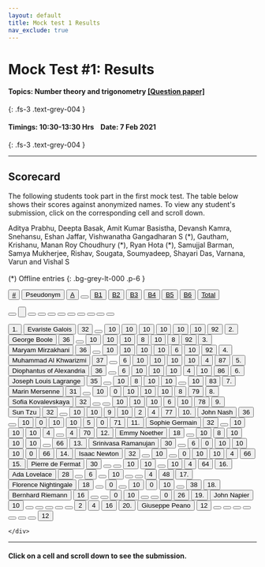 ```yaml
---
layout: default
title: Mock test 1 Results
nav_exclude: true
---
```



#  Mock Test #1: Results

#### Topics: Number theory and trigonometry [[Question paper]](/docs/mock_test/001_feb_7_nt_trig)
{: .fs-3 .text-grey-004 }

#### Timings: 10:30-13:30 Hrs &nbsp;&nbsp;  Date: 7 Feb 2021
{: .fs-3 .text-grey-004 }

---



## Scorecard


The following students took part in the first mock test. The table below shows their scores against anonymized names. To view any
student's submission, click on the corresponding cell and scroll down.


Aditya Prabhu, Deepta Basak, Amit Kumar Basistha, Devansh Kamra, Snehansu, Eshan Jaffar, Vishwanatha Gangadharan S (\*),
Gautham, Krishanu, Manan Roy Choudhury (\*), Ryan Hota (\*), Samujjal Barman, Samya Mukherjee, Rishav, Sougata, Soumyadeep,
Shayari Das, Varnana, Varun and Vishal S <br><br>
(\*) Offline entries
{: .bg-grey-lt-000 .p-6 }




  <div class="markpalette">
      <div class="markpalette-keys">

<button class="markbutton white"><u>#</u></button>
<input type="button" class="markbutton white" value="Pseudonym"/>
<button class="markbutton white" ><u>A</u></button>
<button class="button white"></button>
<button class="markbutton white" ><u>B1</u></button>
<button class="markbutton white" ><u>B2</u></button>
<button class="markbutton white" ><u>B3</u></button>
<button class="markbutton white" ><u>B4</u></button>
<button class="markbutton white" ><u>B5</u></button>
<button class="markbutton white" ><u>B6</u></button>
<button class="markbutton white" ><u>Total</u></button>

<button class="markbutton white"></button>
<input type="button" class="markbutton white" value=""/>
<button class="markbutton white" ></button>
<button class="button white"></button>
<button class="markbutton white" ></button>
<button class="markbutton white" ></button>
<button class="markbutton white" ></button>
<button class="markbutton white" ></button>
<button class="markbutton white" ></button>
<button class="markbutton white" ></button>
<button class="markbutton white" ></button>




<button class="markbutton rank">1. </button>
<input type="button" class="markbutton white" value="Evariste Galois"/>
<button class="markbutton blank" onclick = "markdisplay('Evariste_Galois/PartA',1)">32</button>
<button class="button white"></button>
<button class="markbutton right" onclick = "markdisplay('Evariste_Galois/B1',1)">10</button>
<button class="markbutton right" onclick = "markdisplay('Evariste_Galois/B2',1)">10</button>
<button class="markbutton right" onclick = "markdisplay('Evariste_Galois/B3',1)">10</button>
<button class="markbutton right" onclick = "markdisplay('Evariste_Galois/B4',1)">10</button>
<button class="markbutton right" onclick = "markdisplay('Evariste_Galois/B5',1)">10</button>
<button class="markbutton right" onclick = "markdisplay('Evariste_Galois/B6',1)">10</button>
<button class="markbutton total">92</button>
<button class="markbutton rank">2. </button>
<input type="button" class="markbutton white" value="George Boole"/>
<button class="markbutton blank" onclick = "markdisplay('George_Boole/PartA',1)">36</button>
<button class="button white"></button>
<button class="markbutton right" onclick = "markdisplay('George_Boole/B1',1)">10</button>
<button class="markbutton right" onclick = "markdisplay('George_Boole/B2',1)">10</button>
<button class="markbutton right" onclick = "markdisplay('George_Boole/B3',1)">10</button>
<button class="markbutton right" onclick = "markdisplay('George_Boole/B4',1)">8</button>
<button class="markbutton right" onclick = "markdisplay('George_Boole/B5',1)">10</button>
<button class="markbutton right" onclick = "markdisplay('George_Boole/B6',1)">8</button>
<button class="markbutton total">92</button>
<button class="markbutton rank">3. </button>
<input type="button" class="markbutton white" value="Maryam Mirzakhani"/>
<button class="markbutton blank" onclick = "markdisplay('Maryam_Mirzakhani/PartA',1)">36</button>
<button class="button white"></button>
<button class="markbutton right" onclick = "markdisplay('Maryam_Mirzakhani/B1',1)">10</button>
<button class="markbutton right" onclick = "markdisplay('Maryam_Mirzakhani/B2',1)">10</button>
<button class="markbutton right" onclick = "markdisplay('Maryam_Mirzakhani/B3',1)">10</button>
<button class="markbutton right" onclick = "markdisplay('Maryam_Mirzakhani/B4',1)">10</button>
<button class="markbutton right" onclick = "markdisplay('Maryam_Mirzakhani/B5',1)">6</button>
<button class="markbutton right" onclick = "markdisplay('Maryam_Mirzakhani/B6',1)">10</button>
<button class="markbutton total">92</button>
<button class="markbutton rank">4. </button>
<input type="button" class="markbutton white" value="Muhammad Al Khwarizmi"/>
<button class="markbutton blank" onclick = "markdisplay('Muhammad_Al_Khwarizmi/PartA',1)">37</button>
<button class="button white"></button>
<button class="markbutton right" onclick = "markdisplay('Muhammad_Al_Khwarizmi/B1',1)">6</button>
<button class="markbutton right" onclick = "markdisplay('Muhammad_Al_Khwarizmi/B2',1)">10</button>
<button class="markbutton right" onclick = "markdisplay('Muhammad_Al_Khwarizmi/B3',1)">10</button>
<button class="markbutton right" onclick = "markdisplay('Muhammad_Al_Khwarizmi/B4',1)">10</button>
<button class="markbutton right" onclick = "markdisplay('Muhammad_Al_Khwarizmi/B5',1)">10</button>
<button class="markbutton right" onclick = "markdisplay('Muhammad_Al_Khwarizmi/B6',1)">4</button>
<button class="markbutton total">87</button>
<button class="markbutton rank">5. </button>
<input type="button" class="markbutton white" value="Diophantus of Alexandria"/>
<button class="markbutton blank" onclick = "markdisplay('Diophantus_of_Alexandria/PartA',1)">36</button>
<button class="button white"></button>
<button class="markbutton right" onclick = "markdisplay('Diophantus_of_Alexandria/B1',1)">6</button>
<button class="markbutton right" onclick = "markdisplay('Diophantus_of_Alexandria/B2',1)">10</button>
<button class="markbutton right" onclick = "markdisplay('Diophantus_of_Alexandria/B3',1)">10</button>
<button class="markbutton right" onclick = "markdisplay('Diophantus_of_Alexandria/B4',1)">10</button>
<button class="markbutton right" onclick = "markdisplay('Diophantus_of_Alexandria/B5',1)">4</button>
<button class="markbutton right" onclick = "markdisplay('Diophantus_of_Alexandria/B6',1)">10</button>
<button class="markbutton total">86</button>
<button class="markbutton rank">6. </button>
<input type="button" class="markbutton white" value="Joseph Louis Lagrange"/>
<button class="markbutton blank" onclick = "markdisplay('Joseph_Louis_Lagrange/PartA',1)">35</button>
<button class="button white"></button>
<button class="markbutton right" onclick = "markdisplay('Joseph_Louis_Lagrange/B1',1)">10</button>
<button class="markbutton right" onclick = "markdisplay('Joseph_Louis_Lagrange/B2',1)">8</button>
<button class="markbutton right" onclick = "markdisplay('Joseph_Louis_Lagrange/B3',1)">10</button>
<button class="markbutton right" onclick = "markdisplay('Joseph_Louis_Lagrange/B4',1)">10</button>
<button class="button blank"></button>
<button class="markbutton right" onclick = "markdisplay('Joseph_Louis_Lagrange/B6',1)">10</button>
<button class="markbutton total">83</button>
<button class="markbutton rank">7. </button>
<input type="button" class="markbutton white" value="Marin Mersenne"/>
<button class="markbutton blank" onclick = "markdisplay('Marin_Mersenne/PartA',1)">31</button>
<button class="button white"></button>
<button class="markbutton right" onclick = "markdisplay('Marin_Mersenne/B1',1)">10</button>
<button class="markbutton wrong" onclick = "markdisplay('Marin_Mersenne/B2',1)">0</button>
<button class="markbutton right" onclick = "markdisplay('Marin_Mersenne/B3',1)">10</button>
<button class="markbutton right" onclick = "markdisplay('Marin_Mersenne/B4',1)">10</button>
<button class="markbutton right" onclick = "markdisplay('Marin_Mersenne/B5',1)">10</button>
<button class="markbutton right" onclick = "markdisplay('Marin_Mersenne/B6',1)">8</button>
<button class="markbutton total">79</button>
<button class="markbutton rank">8. </button>
<input type="button" class="markbutton white" value="Sofia Kovalevskaya"/>
<button class="markbutton blank" onclick = "markdisplay('Sofia_Kovalevskaya/PartA',1)">32</button>
<button class="button white"></button>
<button class="button blank"></button>
<button class="markbutton right" onclick = "markdisplay('Sofia_Kovalevskaya/B2',1)">10</button>
<button class="markbutton right" onclick = "markdisplay('Sofia_Kovalevskaya/B3',1)">10</button>
<button class="markbutton right" onclick = "markdisplay('Sofia_Kovalevskaya/B4',1)">10</button>
<button class="markbutton right" onclick = "markdisplay('Sofia_Kovalevskaya/B5',1)">6</button>
<button class="markbutton right" onclick = "markdisplay('Sofia_Kovalevskaya/B6',1)">10</button>
<button class="markbutton total">78</button>
<button class="markbutton rank">9. </button>
<input type="button" class="markbutton white" value="Sun Tzu"/>
<button class="markbutton blank" onclick = "markdisplay('Sun_Tzu/PartA',1)">32</button>
<button class="button white"></button>
<button class="markbutton right" onclick = "markdisplay('Sun_Tzu/B1',1)">10</button>
<button class="markbutton right" onclick = "markdisplay('Sun_Tzu/B2',1)">10</button>
<button class="markbutton right" onclick = "markdisplay('Sun_Tzu/B3',1)">9</button>
<button class="markbutton right" onclick = "markdisplay('Sun_Tzu/B4',1)">10</button>
<button class="markbutton wrong" onclick = "markdisplay('Sun_Tzu/B5',1)">2</button>
<button class="markbutton right" onclick = "markdisplay('Sun_Tzu/B6',1)">4</button>
<button class="markbutton total">77</button>
<button class="markbutton rank">10. </button>
<input type="button" class="markbutton white" value="John Nash"/>
<button class="markbutton blank" onclick = "markdisplay('John_Nash/PartA',1)">36</button>
<button class="button white"></button>
<button class="markbutton right" onclick = "markdisplay('John_Nash/B1',1)">10</button>
<button class="markbutton wrong" onclick = "markdisplay('John_Nash/B2',1)">0</button>
<button class="markbutton right" onclick = "markdisplay('John_Nash/B3',1)">10</button>
<button class="markbutton right" onclick = "markdisplay('John_Nash/B4',1)">10</button>
<button class="markbutton right" onclick = "markdisplay('John_Nash/B5',1)">5</button>
<button class="markbutton wrong" onclick = "markdisplay('John_Nash/B6',1)">0</button>
<button class="markbutton total">71</button>
<button class="markbutton rank">11. </button>
<input type="button" class="markbutton white" value="Sophie Germain"/>
<button class="markbutton blank" onclick = "markdisplay('Sophie_Germain/PartA',1)">32</button>
<button class="button white"></button>
<button class="markbutton right" onclick = "markdisplay('Sophie_Germain/B1',1)">10</button>
<button class="markbutton right" onclick = "markdisplay('Sophie_Germain/B2',1)">10</button>
<button class="markbutton right" onclick = "markdisplay('Sophie_Germain/B3',1)">10</button>
<button class="markbutton right" onclick = "markdisplay('Sophie_Germain/B4',1)">4</button>
<button class="button blank"></button>
<button class="markbutton right" onclick = "markdisplay('Sophie_Germain/B6',1)">4</button>
<button class="markbutton total">70</button>
<button class="markbutton rank">12. </button>
<input type="button" class="markbutton white" value="Emmy Noether"/>
<button class="markbutton blank" onclick = "markdisplay('Emmy_Noether/PartA',1)">18</button>
<button class="button white"></button>
<button class="markbutton right" onclick = "markdisplay('Emmy_Noether/B1',1)">10</button>
<button class="markbutton right" onclick = "markdisplay('Emmy_Noether/B2',1)">8</button>
<button class="markbutton right" onclick = "markdisplay('Emmy_Noether/B3',1)">10</button>
<button class="markbutton right" onclick = "markdisplay('Emmy_Noether/B4',1)">10</button>
<button class="markbutton right" onclick = "markdisplay('Emmy_Noether/B5',1)">10</button>
<button class="button blank"></button>
<button class="markbutton total">66</button>
<button class="markbutton rank">13. </button>
<input type="button" class="markbutton white" value="Srinivasa Ramanujan"/>
<button class="markbutton blank" onclick = "markdisplay('Srinivasa_Ramanujan/PartA',1)">30</button>
<button class="button white"></button>
<button class="markbutton right" onclick = "markdisplay('Srinivasa_Ramanujan/B1',1)">6</button>
<button class="markbutton wrong" onclick = "markdisplay('Srinivasa_Ramanujan/B2',1)">0</button>
<button class="markbutton right" onclick = "markdisplay('Srinivasa_Ramanujan/B3',1)">10</button>
<button class="markbutton right" onclick = "markdisplay('Srinivasa_Ramanujan/B4',1)">10</button>
<button class="markbutton right" onclick = "markdisplay('Srinivasa_Ramanujan/B5',1)">10</button>
<button class="markbutton wrong" onclick = "markdisplay('Srinivasa_Ramanujan/B6',1)">0</button>
<button class="markbutton total">66</button>
<button class="markbutton rank">14. </button>
<input type="button" class="markbutton white" value="Isaac Newton"/>
<button class="markbutton blank" onclick = "markdisplay('Isaac_Newton/PartA',1)">32</button>
<button class="button white"></button>
<button class="markbutton right" onclick = "markdisplay('Isaac_Newton/B1',1)">10</button>
<button class="button blank"></button>
<button class="markbutton wrong" onclick = "markdisplay('Isaac_Newton/B3',1)">0</button>
<button class="markbutton right" onclick = "markdisplay('Isaac_Newton/B4',1)">10</button>
<button class="markbutton right" onclick = "markdisplay('Isaac_Newton/B5',1)">10</button>
<button class="markbutton right" onclick = "markdisplay('Isaac_Newton/B6',1)">4</button>
<button class="markbutton total">66</button>
<button class="markbutton rank">15. </button>
<input type="button" class="markbutton white" value="Pierre de Fermat"/>
<button class="markbutton blank" onclick = "markdisplay('Pierre_de_Fermat/PartA',1)">30</button>
<button class="button white"></button>
<button class="button blank"></button>
<button class="markbutton right" onclick = "markdisplay('Pierre_de_Fermat/B2',1)">10</button>
<button class="markbutton right" onclick = "markdisplay('Pierre_de_Fermat/B3',1)">10</button>
<button class="button blank"></button>
<button class="markbutton right" onclick = "markdisplay('Pierre_de_Fermat/B5',1)">10</button>
<button class="markbutton right" onclick = "markdisplay('Pierre_de_Fermat/B6',1)">4</button>
<button class="markbutton total">64</button>
<button class="markbutton rank">16. </button>
<input type="button" class="markbutton white" value="Ada Lovelace"/>
<button class="markbutton blank" onclick = "markdisplay('Ada_Lovelace/PartA',1)">28</button>
<button class="button white"></button>
<button class="markbutton right" onclick = "markdisplay('Ada_Lovelace/B1',1)">6</button>
<button class="button blank"></button>
<button class="markbutton right" onclick = "markdisplay('Ada_Lovelace/B3',1)">10</button>
<button class="button blank"></button>
<button class="button blank"></button>
<button class="markbutton right" onclick = "markdisplay('Ada_Lovelace/B6',1)">4</button>
<button class="markbutton total">48</button>
<button class="markbutton rank">17. </button>
<input type="button" class="markbutton white" value="Florence Nightingale"/>
<button class="markbutton blank" onclick = "markdisplay('Florence_Nightingale/PartA',1)">18</button>
<button class="button white"></button>
<button class="markbutton wrong" onclick = "markdisplay('Florence_Nightingale/B1',1)">0</button>
<button class="button blank"></button>
<button class="markbutton right" onclick = "markdisplay('Florence_Nightingale/B3',1)">10</button>
<button class="markbutton wrong" onclick = "markdisplay('Florence_Nightingale/B4',1)">0</button>
<button class="markbutton right" onclick = "markdisplay('Florence_Nightingale/B5',1)">10</button>
<button class="button blank"></button>
<button class="markbutton total">38</button>
<button class="markbutton rank">18. </button>
<input type="button" class="markbutton white" value="Bernhard Riemann"/>
<button class="markbutton blank" onclick = "markdisplay('Bernhard_Riemann/PartA',1)">16</button>
<button class="button white"></button>
<button class="button blank"></button>
<button class="markbutton wrong" onclick = "markdisplay('Bernhard_Riemann/B2',1)">0</button>
<button class="markbutton right" onclick = "markdisplay('Bernhard_Riemann/B3',1)">10</button>
<button class="button blank"></button>
<button class="button blank"></button>
<button class="markbutton wrong" onclick = "markdisplay('Bernhard_Riemann/B6',1)">0</button>
<button class="markbutton total">26</button>
<button class="markbutton rank">19. </button>
<input type="button" class="markbutton white" value="John Napier"/>
<button class="markbutton blank" onclick = "markdisplay('John_Napier/PartA',1)">10</button>
<button class="button white"></button>
<button class="button blank"></button>
<button class="button blank"></button>
<button class="button blank"></button>
<button class="button blank"></button>
<button class="markbutton wrong" onclick = "markdisplay('John_Napier/B5',1)">2</button>
<button class="markbutton right" onclick = "markdisplay('John_Napier/B6',1)">4</button>
<button class="markbutton total">16</button>
<button class="markbutton rank">20. </button>
<input type="button" class="markbutton white" value="Giuseppe Peano"/>
<button class="markbutton blank" onclick = "markdisplay('Giuseppe_Peano/PartA',1)">12</button>
<button class="button white"></button>
<button class="button blank"></button>
<button class="button blank"></button>
<button class="button blank"></button>
<button class="button blank"></button>
<button class="button blank"></button>
<button class="button blank"></button>
<button class="markbutton total">12</button>



    </div>
</div>


<hr>

<div style="min-height:2px" id="themarktext">
<h4>Click on a cell and scroll down to see the submission.</h4>
</div>





